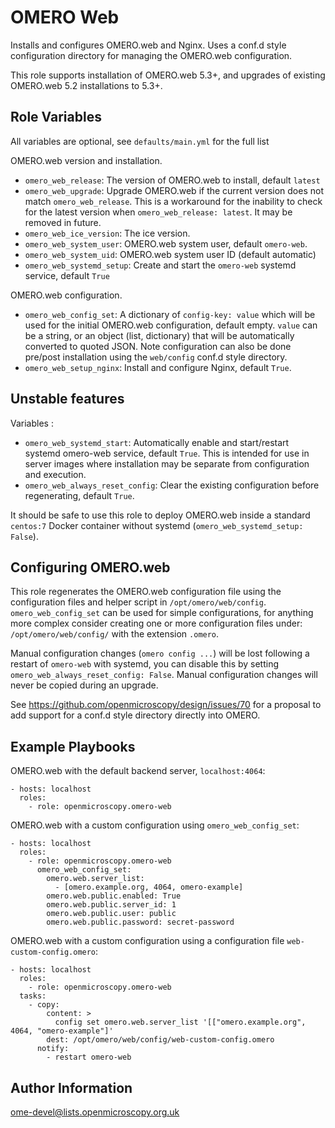 OMERO Web
=========

Installs and configures OMERO.web and Nginx.
Uses a conf.d style configuration directory for managing the OMERO.web configuration.

This role supports installation of OMERO.web 5.3+, and upgrades of existing OMERO.web 5.2 installations to 5.3+.


Role Variables
--------------

All variables are optional, see `defaults/main.yml` for the full list

OMERO.web version and installation.
- `omero_web_release`: The version of OMERO.web to install, default `latest`
- `omero_web_upgrade`: Upgrade OMERO.web if the current version does not match `omero_web_release`.
  This is a workaround for the inability to check for the latest version when `omero_web_release: latest`.
  It may be removed in future.
- `omero_web_ice_version`: The ice version.
- `omero_web_system_user`: OMERO.web system user, default `omero-web`.
- `omero_web_system_uid`: OMERO.web system user ID (default automatic)
- `omero_web_systemd_setup`: Create and start the `omero-web` systemd service, default `True`

OMERO.web configuration.
- `omero_web_config_set`: A dictionary of `config-key: value` which will be used for the initial OMERO.web configuration, default empty.
  `value` can be a string, or an object (list, dictionary) that will be automatically converted to quoted JSON.
  Note configuration can also be done pre/post installation using the `web/config` conf.d style directory.
- `omero_web_setup_nginx`: Install and configure Nginx, default `True`.


Unstable features
-----------------

Variables :
- `omero_web_systemd_start`: Automatically enable and start/restart systemd omero-web service, default `True`.
  This is intended for use in server images where installation may be separate from configuration and execution.
- `omero_web_always_reset_config`: Clear the existing configuration before regenerating, default `True`.

It should be safe to use this role to deploy OMERO.web inside a standard `centos:7` Docker container without systemd (`omero_web_systemd_setup: False`).



Configuring OMERO.web
---------------------

This role regenerates the OMERO.web configuration file using the configuration files and helper script in `/opt/omero/web/config`.
`omero_web_config_set` can be used for simple configurations, for anything more complex consider creating one or more configuration files under: `/opt/omero/web/config/` with the extension `.omero`.

Manual configuration changes (`omero config ...`) will be lost following a restart of `omero-web` with systemd, you can disable this by setting `omero_web_always_reset_config: False`.
Manual configuration changes will never be copied during an upgrade.

See https://github.com/openmicroscopy/design/issues/70 for a proposal to add support for a conf.d style directory directly into OMERO.


Example Playbooks
-----------------

OMERO.web with the default backend server, `localhost:4064`:

    - hosts: localhost
      roles:
        - role: openmicroscopy.omero-web

OMERO.web with a custom configuration using `omero_web_config_set`:

    - hosts: localhost
      roles:
        - role: openmicroscopy.omero-web
          omero_web_config_set:
            omero.web.server_list:
              - [omero.example.org, 4064, omero-example]
            omero.web.public.enabled: True
            omero.web.public.server_id: 1
            omero.web.public.user: public
            omero.web.public.password: secret-password

OMERO.web with a custom configuration using a configuration file `web-custom-config.omero`:

    - hosts: localhost
      roles:
        - role: openmicroscopy.omero-web
      tasks:
        - copy:
            content: >
              config set omero.web.server_list '[["omero.example.org", 4064, "omero-example"]'
            dest: /opt/omero/web/config/web-custom-config.omero
          notify:
            - restart omero-web


Author Information
------------------

ome-devel@lists.openmicroscopy.org.uk
